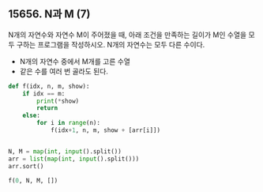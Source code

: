 ## 15656. N과 M (7)

N개의 자연수와 자연수 M이 주어졌을 때, 아래 조건을 만족하는 길이가 M인 수열을 모두 구하는 프로그램을 작성하시오. N개의 자연수는 모두 다른 수이다.

- N개의 자연수 중에서 M개를 고른 수열
- 같은 수를 여러 번 골라도 된다.

```python
def f(idx, n, m, show):
    if idx == m:
        print(*show)
        return
    else:
        for i in range(n):
            f(idx+1, n, m, show + [arr[i]])


N, M = map(int, input().split())
arr = list(map(int, input().split()))
arr.sort()

f(0, N, M, [])
```

